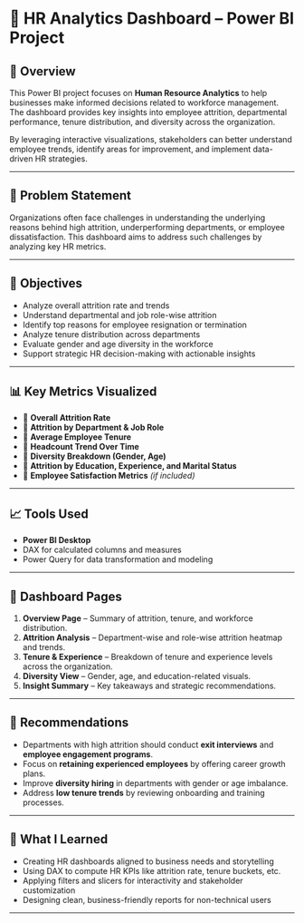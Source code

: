# 👥 HR Analytics Dashboard – Power BI Project

## 📌 Overview

This Power BI project focuses on **Human Resource Analytics** to help businesses make informed decisions related to workforce management. The dashboard provides key insights into employee attrition, departmental performance, tenure distribution, and diversity across the organization.

By leveraging interactive visualizations, stakeholders can better understand employee trends, identify areas for improvement, and implement data-driven HR strategies.

---

## 🧠 Problem Statement

Organizations often face challenges in understanding the underlying reasons behind high attrition, underperforming departments, or employee dissatisfaction. This dashboard aims to address such challenges by analyzing key HR metrics.

---

## 🎯 Objectives

- Analyze overall attrition rate and trends
- Understand departmental and job role-wise attrition
- Identify top reasons for employee resignation or termination
- Analyze tenure distribution across departments
- Evaluate gender and age diversity in the workforce
- Support strategic HR decision-making with actionable insights

---

## 📊 Key Metrics Visualized

- 🔹 **Overall Attrition Rate**
- 🔹 **Attrition by Department & Job Role**
- 🔹 **Average Employee Tenure**
- 🔹 **Headcount Trend Over Time**
- 🔹 **Diversity Breakdown (Gender, Age)**
- 🔹 **Attrition by Education, Experience, and Marital Status**
- 🔹 **Employee Satisfaction Metrics** *(if included)*

---

## 📈 Tools Used

- **Power BI Desktop**
- DAX for calculated columns and measures
- Power Query for data transformation and modeling

---

## 📁 Dashboard Pages

1. **Overview Page** – Summary of attrition, tenure, and workforce distribution.
2. **Attrition Analysis** – Department-wise and role-wise attrition heatmap and trends.
3. **Tenure & Experience** – Breakdown of tenure and experience levels across the organization.
4. **Diversity View** – Gender, age, and education-related visuals.
5. **Insight Summary** – Key takeaways and strategic recommendations.

---

## 🧠 Recommendations

- Departments with high attrition should conduct **exit interviews** and **employee engagement programs**.
- Focus on **retaining experienced employees** by offering career growth plans.
- Improve **diversity hiring** in departments with gender or age imbalance.
- Address **low tenure trends** by reviewing onboarding and training processes.

---

## 🚀 What I Learned

- Creating HR dashboards aligned to business needs and storytelling
- Using DAX to compute HR KPIs like attrition rate, tenure buckets, etc.
- Applying filters and slicers for interactivity and stakeholder customization
- Designing clean, business-friendly reports for non-technical users

---


